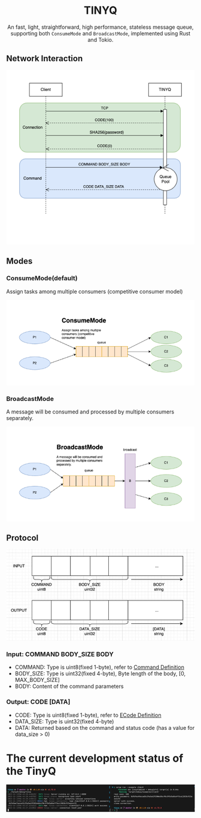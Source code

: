 <div align=center>

# TINYQ

An fast, light, straightforward, high performance, stateless message queue, supporting both `ConsumeMode` and `BroadcastMode`, implemented using Rust and Tokio.

</div>

## Network Interaction

![](./docs/network.png)


## Modes

### ConsumeMode(default)

Assign tasks among multiple consumers (competitive consumer model)

![](./docs/tinyq-mode-consume.png)

### BroadcastMode

A message will be consumed and processed by multiple consumers separately.

![](./docs/tinyq-mode-broadcast.png)


## Protocol

![](./docs/protocol.jpg)

### Input: COMMAND BODY_SIZE BODY

- COMMAND: Type is uint8(fixed 1-byte), refer to [Command Definition](./src/command/mod.rs)
- BODY_SIZE: Type is uint32(fixed 4-byte), Byte length of the body, [0, MAX_BODY_SIZE]
- BODY: Content of the command parameters

### Output: CODE [DATA]

- CODE: Type is uint8(fixed 1-byte), refer to [ECode Definition](./src/ecode.rs)
- DATA_SIZE: Type is uint32(fixed 4-byte)
- DATA: Returned based on the command and status code (has a value for data_size > 0)


# The current development status of the TinyQ

![](./docs/progress.jpg)
